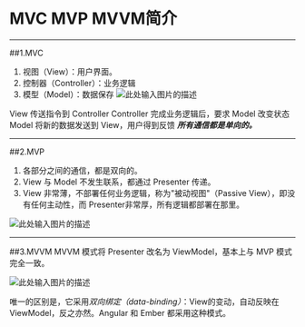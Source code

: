 # MVC MVP MVVM简介

----------

##1.MVC
 1. 视图（View）：用户界面。
 2. 控制器（Controller）：业务逻辑
 3. 模型（Model）：数据保存
 ![此处输入图片的描述][1]


View 传送指令到 Controller
Controller 完成业务逻辑后，要求 Model 改变状态
Model 将新的数据发送到 View，用户得到反馈
***所有通信都是单向的。***

----------
##2.MVP
1. 各部分之间的通信，都是双向的。
2. View 与 Model 不发生联系，都通过 Presenter 传递。
3. View 非常薄，不部署任何业务逻辑，称为"被动视图"（Passive View），即没有任何主动性，而 Presenter非常厚，所有逻辑都部署在那里。

![此处输入图片的描述][2]

----------
##3.MVVM
MVVM 模式将 Presenter 改名为 ViewModel，基本上与 MVP 模式完全一致。

![此处输入图片的描述][3]

唯一的区别是，它采用*双向绑定（data-binding）*：View的变动，自动反映在 ViewModel，反之亦然。Angular 和 Ember 都采用这种模式。

  [1]: http://image.beekka.com/blog/2015/bg2015020105.png
  [2]: http://image.beekka.com/blog/2015/bg2015020109.png
  [3]: http://image.beekka.com/blog/2015/bg2015020110.png
